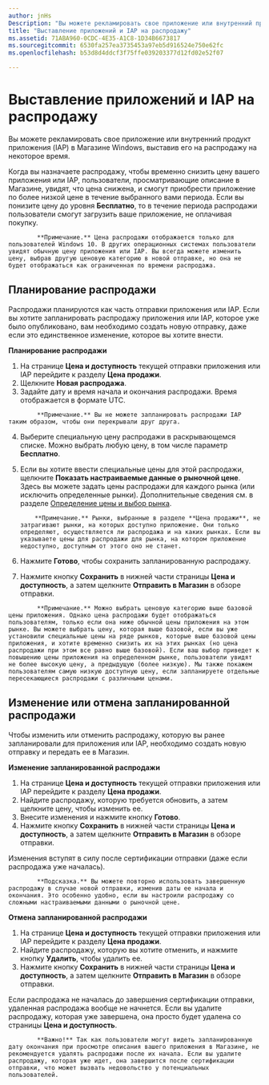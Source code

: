 ```yaml
---
author: jnHs
Description: "Вы можете рекламировать свое приложение или внутренний продукт приложения (IAP) в Магазине Windows, выставив его на распродажу на некоторое время."
title: "Выставление приложений и IAP на распродажу"
ms.assetid: 71ABA960-0CDC-4E35-A1C8-1D34B6673817
ms.sourcegitcommit: 6530fa257ea3735453a97eb5d916524e750e62fc
ms.openlocfilehash: b53d8d4ddcf3f75ffe039203377d12fd02e52f07

---
```


# Выставление приложений и IAP на распродажу


Вы можете рекламировать свое приложение или внутренний продукт приложения (IAP) в Магазине Windows, выставив его на распродажу на некоторое время.

Когда вы назначаете распродажу, чтобы временно снизить цену вашего приложения или IAP, пользователи, просматривающие описание в Магазине, увидят, что цена снижена, и смогут приобрести приложение по более низкой цене в течение выбранного вами периода. Если вы понизите цену до уровня **Бесплатно**, то в течение периода распродажи пользователи смогут загрузить ваше приложение, не оплачивая покупку.

> 
            **Примечание.** Цена распродажи отображается только для пользователей Windows 10. В других операционных системах пользователи увидят обычную цену приложения или IAP. Вы всегда можете изменить цену, выбрав другую ценовую категорию в новой отправке, но она не будет отображаться как ограниченная по времени распродажа.

## Планирование распродажи


Распродажи планируются как часть отправки приложения или IAP. Если вы хотите запланировать распродажу приложения или IAP, которое уже было опубликовано, вам необходимо создать новую отправку, даже если это единственное изменение, которое вы хотите внести.

**Планирование распродажи**

1.  На странице **Цена и доступность** текущей отправки приложения или IAP перейдите к разделу **Цена продажи**.
2.  Щелкните **Новая распродажа**.
3.  Задайте дату и время начала и окончания распродажи. Время отображается в формате UTC.

   > 
            **Примечание.** Вы не можете запланировать распродажи IAP таким образом, чтобы они перекрывали друг друга.

4.  Выберите специальную цену распродажи в раскрывающемся списке. Можно выбрать любую цену, в том числе параметр **Бесплатно**.
5.  Если вы хотите ввести специальные цены для этой распродажи, щелкните **Показать настраиваемые данные о рыночной цене**. Здесь вы можете задать цены распродажи для каждого рынка (или исключить определенные рынки). Дополнительные сведения см. в разделе [Определение цены и выбор рынка](define-pricing-and-market-selection.md).

    > 
            **Примечание.** Рынки, выбранные в разделе **Цена продажи**, не затрагивают рынки, на которых доступно приложение. Они только определяют, осуществляется ли распродажа и на каких рынках. Если вы указываете цены для распродажи для рынка, на котором приложение недоступно, доступным от этого оно не станет.

6.  Нажмите **Готово**, чтобы сохранить запланированную распродажу.
7.  Нажмите кнопку **Сохранить** в нижней части страницы **Цена и доступность**, а затем щелкните **Отправить в Магазин** в обзоре отправки.

> 
            **Примечание.** Можно выбрать ценовую категорию выше базовой цены приложения. Однако цена распродажи будет отображаться пользователям, только если она ниже обычной цены приложения на этом рынке. Вы можете выбрать цену, которая выше базовой, если вы уже установили специальные цены на ряде рынков, которые выше базовой цены приложения, и хотите временно снизить их на этих рынках (но цена распродажи при этом все равно выше базовой). Если ваш выбор приведет к повышению цены приложения на определенном рынке, пользователи увидят не более высокую цену, а предыдущую (более низкую). Мы также покажем пользователям самую низкую доступную цену, если запланируете отдельные пересекающиеся распродажи с различными ценами.

## Изменение или отмена запланированной распродажи


Чтобы изменить или отменить распродажу, которую вы ранее запланировали для приложения или IAP, необходимо создать новую отправку и передать ее в Магазин.

**Изменение запланированной распродажи**

1.  На странице **Цена и доступность** текущей отправки приложения или IAP перейдите к разделу **Цена продажи**.
2.  Найдите распродажу, которую требуется обновить, а затем щелкните цену, чтобы изменить ее.
3.  Внесите изменения и нажмите кнопку **Готово**.
4.  Нажмите кнопку **Сохранить** в нижней части страницы **Цена и доступность**, а затем щелкните **Отправить в Магазин** в обзоре отправки.

Изменения вступят в силу после сертификации отправки (даже если распродажа уже началась).

> 
            **Подсказка.** Вы можете повторно использовать завершенную распродажу в случае новой отправки, изменив даты ее начала и окончания. Это особенно удобно, если вы настроили распродажу со сложными настраиваемыми данными о рыночной цене.
 
**Отмена запланированной распродажи**

1.  На странице **Цена и доступность** текущей отправки приложения или IAP перейдите к разделу **Цена продажи**.
2.  Найдите распродажу, которую вы хотите отменить, и нажмите кнопку **Удалить**, чтобы удалить ее.
3.  Нажмите кнопку **Сохранить** в нижней части страницы **Цена и доступность**, а затем щелкните **Отправить в Магазин** в обзоре отправки.

Если распродажа не началась до завершения сертификации отправки, удаленная распродажа вообще не начнется. Если вы удалите распродажу, которая уже завершена, она просто будет удалена со страницы **Цена и доступность**.

> 
            **Важно!** Так как пользователи могут видеть запланированную дату окончания при просмотре описания вашего приложения в Магазине, не рекомендуется удалять распродажи после их начала. Если вы удалите распродажу, которая уже идет, она завершится после сертификации отправки, что может вызвать недовольство у потенциальных пользователей.




<!--HONumber=Jun16_HO4-->


